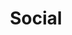 ---
title: Social

social:
  headline: Stay in touch
  byline:
    text: >
      In posuere eleifend <span class="nowrap">odio quisque</span> semper.
    # (values) bold | italic | uppercase | normal-case | small | normal-case
    # class: 'normal-case'
  button:
    text: 'Newsletter'
    url: 'https://kittyfishfrommars.github.io'
    icon: 'fa-envelope-o'
    # (values) bold | italic | uppercase | normal-case | small | normal-case
    # class: ''

  icons:
    items:
      -
        title: YouTube
        url: 'https://youtube.com'
        icon: fa-youtube-play
      -
        title: Facebook
        url: 'https://facebook.com'
        icon: fa-facebook
      -
        title: Tickets
        url: 'https://github.com/kittyfishfrommars'
        # icon: fa fa-ticket
        icon: fa-tags

  links:
    items:
      -
        title: 'License'
        # url: ''
        param: '#license'
      -
        title: 'Privacy Policy'
        # url: ''
        param: '#privacy'
      -
        title: 'Legal Notice'
        # url: ''
        param: '#legal'
---